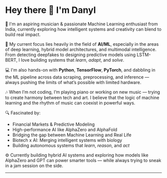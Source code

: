 # Hey there 👋 I'm Danyl

🎸 I'm an aspiring musician & passionate Machine Learning enthusiast from India, currently exploring how intelligent systems and creativity can blend to build real impact.

🧠 My current focus lies heavily in the field of **AI/ML**, especially in the areas of deep learning, hybrid model architectures, and multimodal intelligence. From detecting deepfakes to designing predictive models using LSTM-BERT, I love building systems that *learn*, *adapt*, and *solve*.

💻 I'm also hands-on with **Python**, **TensorFlow**, **PyTorch**, and dabbling in the ML pipeline across data scraping, preprocessing, and inference — always pushing the limits of what’s possible with limited hardware.

🎶 When I’m not coding, I’m playing piano or working on new music — trying to create harmony between tech and art. I believe that the logic of machine learning and the rhythm of music can coexist in powerful ways.

🔍 Fascinated by:
- Financial Markets & Predictive Modeling
- High-performance AI like AlphaZero and AlphaFold
- Bridging the gap between Machine Learning and Real Life
- Biotech x AI: Merging intelligent systems with biology
- Building autonomous systems that *learn*, *reason*, and *act*


⚙️ Currently building hybrid AI systems and exploring how models like AlphaZero and GPT can power smarter tools — while always trying to sneak in a jam session on the side.

---

